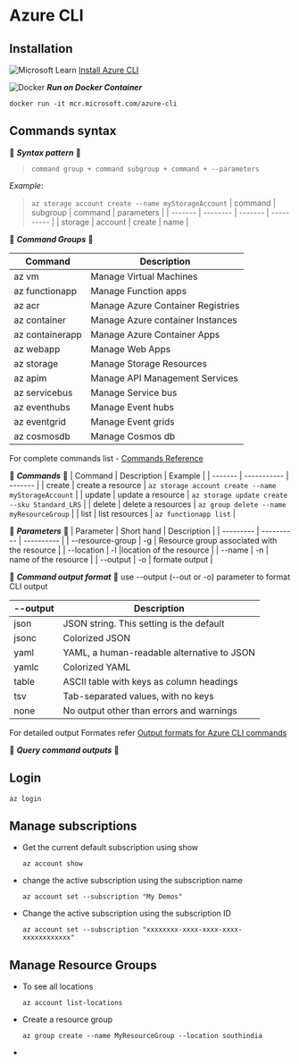 # Azure CLI

## Installation
![Microsoft Learn](https://img.shields.io/badge/Microsoft_Learn-258ffa?style=for-the-badge&logo=microsoft&logoColor=white) [Install Azure CLI](https://learn.microsoft.com/en-us/cli/azure/install-azure-cli)   

![Docker](https://img.shields.io/badge/docker-%230db7ed.svg?style=for-the-badge&logo=docker&logoColor=white) ***Run on Docker Container***
  
```docker
docker run -it mcr.microsoft.com/azure-cli
```

## Commands syntax
🌟 ***Syntax pattern*** 🌟
> `command group + command subgroup + command + --parameters`


*Example*:
> `az storage account create --name myStorageAccount`
> | command | subgroup | command | parameters |
> | ------- | -------- | ------- | ---------- |
> | storage | account | create | name |

🌟 ***Command Groups*** 🌟

| Command | Description |
| ----- | ----------------------- |
| az vm | Manage Virtual Machines |
| az functionapp | Manage Function apps |
| az acr | Manage Azure Container Registries |
| az container | Manage Azure container Instances |
| az containerapp | Manage Azure Container Apps |  
| az webapp | Manage Web Apps |
| az storage | Manage Storage Resources |
| az apim | Manage API Management Services |
| az servicebus | Manage Service bus |
| az eventhubs | Manage Event hubs |
| az eventgrid | Manage Event grids |
| az cosmosdb | Manage Cosmos db |

For complete commands list - [Commands Reference](https://learn.microsoft.com/en-us/cli/azure/reference-index?view=azure-cli-latest)

🌟 ***Commands*** 🌟
| Command | Description | Example |
| ------- | ----------- | ------- |
| create  | create a resource | `az storage account create --name  myStorageAccount` |
| update  | update a resource | `az storage update create --sku Standard_LRS` |
| delete    | delete a resources | `az group delete --name myResourceGroup` |
| list    | list resources | `az functionapp list` |

🌟 ***Parameters*** 🌟
| Parameter | Short hand | Description |
| --------- | ---------- | ---------- |
| --resource-group |  -g | Resource group associated with the resource |
| --location | -l |location of the resource |
| --name | -n | name of the resource |
| --output | -o | formate output |

🌟 ***Command output format*** 🌟
use --output (--out or -o) parameter to format CLI output

| --output | Description |
| -------- | ----------- |
| json	| JSON string. This setting is the default |
| jsonc | Colorized JSON |
| yaml | YAML, a human-readable alternative to JSON |
| yamlc | Colorized YAML |
| table | ASCII table with keys as column headings |
| tsv | Tab-separated values, with no keys |
| none | No output other than errors and warnings |

For detailed output Formates refer [Output formats for Azure CLI commands](https://learn.microsoft.com/en-us/cli/azure/format-output-azure-cli)

🌟 ***Query command outputs*** 🌟

## Login 
```
az login
```

## Manage subscriptions
- Get the current default subscription using show
    ```
    az account show
    ```

- change the active subscription using the subscription name
    ```
    az account set --subscription "My Demos"
    ```

- Change the active subscription using the subscription ID
    ```
    az account set --subscription "xxxxxxxx-xxxx-xxxx-xxxx-xxxxxxxxxxxx"
    ```

## Manage Resource Groups
- To see all locations
    ```
    az account list-locations
    ```

- Create a resource group
    ```
    az group create --name MyResourceGroup --location southindia
    ```

- 





